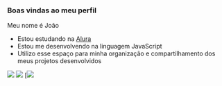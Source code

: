 ### Boas vindas ao meu perfil

Meu nome é João

- Estou estudando na [Alura](https://www.alura.com.br)
- Estou me desenvolvendo na linguagem JavaScript
- Utilizo esse espaço para minha organização e compartilhamento dos meus projetos desenvolvidos

![](https://img.shields.io/badge/JavaScript-323330?style=for-the-badge&logo=javascript&logoColor=F7DF1E)  [![](https://img.shields.io/badge/Instagram-E4405F?style=for-the-badge&logo=instagram&logoColor=white)](https://www.instagram.com/aluraonline/) [![](https://www.google.com/url?sa=i&url=https%3A%2F%2Fwww.alura.com.br%2Fartigos%2Ffront-end%2F9&psig=AOvVaw1RWVpS3Nd8CKiy76R1c3Bk&ust=1691840522926000&source=images&cd=vfe&opi=89978449&ved=0CBEQjRxqFwoTCMCN85_D1IADFQAAAAAdAAAAABAD)
